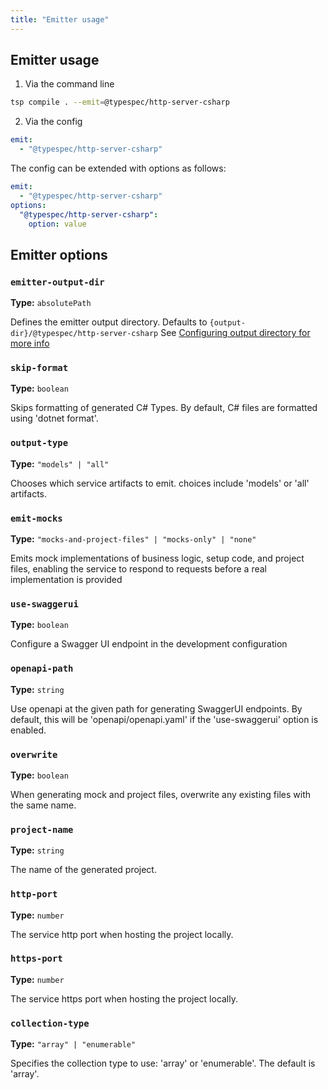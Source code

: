 ```yaml
---
title: "Emitter usage"
---
```


## Emitter usage

1. Via the command line

```bash
tsp compile . --emit=@typespec/http-server-csharp
```

2. Via the config

```yaml
emit:
  - "@typespec/http-server-csharp"
```

The config can be extended with options as follows:

```yaml
emit:
  - "@typespec/http-server-csharp"
options:
  "@typespec/http-server-csharp":
    option: value
```

## Emitter options

### `emitter-output-dir`

**Type:** `absolutePath`

Defines the emitter output directory. Defaults to `{output-dir}/@typespec/http-server-csharp`
See [Configuring output directory for more info](https://typespec.io/docs/handbook/configuration/configuration/#configuring-output-directory)

### `skip-format`

**Type:** `boolean`

Skips formatting of generated C# Types. By default, C# files are formatted using 'dotnet format'.

### `output-type`

**Type:** `"models" | "all"`

Chooses which service artifacts to emit. choices include 'models' or 'all' artifacts.

### `emit-mocks`

**Type:** `"mocks-and-project-files" | "mocks-only" | "none"`

Emits mock implementations of business logic, setup code, and project files, enabling the service to respond to requests before a real implementation is provided

### `use-swaggerui`

**Type:** `boolean`

Configure a Swagger UI endpoint in the development configuration

### `openapi-path`

**Type:** `string`

Use openapi at the given path for generating SwaggerUI endpoints. By default, this will be 'openapi/openapi.yaml' if the 'use-swaggerui' option is enabled.

### `overwrite`

**Type:** `boolean`

When generating mock and project files, overwrite any existing files with the same name.

### `project-name`

**Type:** `string`

The name of the generated project.

### `http-port`

**Type:** `number`

The service http port when hosting the project locally.

### `https-port`

**Type:** `number`

The service https port when hosting the project locally.

### `collection-type`

**Type:** `"array" | "enumerable"`

Specifies the collection type to use: 'array' or 'enumerable'. The default is 'array'.
